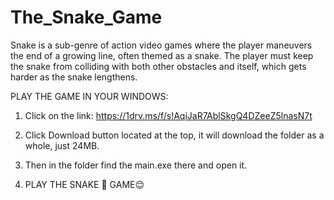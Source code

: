 # The_Snake_Game
Snake is a sub-genre of action video games where the player maneuvers the end of a growing line, often themed as a snake. The player must keep the snake from colliding with both other obstacles and itself, which gets harder as the snake lengthens.


PLAY THE GAME IN YOUR WINDOWS: 
1. Click on the link: https://1drv.ms/f/s!AqiJaR7AblSkgQ4DZeeZ5lnasN7t

2. Click Download button located at the top, it will download the folder as a whole, just 24MB.

3. Then in the folder find the main.exe there and open it. 

4. PLAY THE SNAKE 🐍 GAME😌